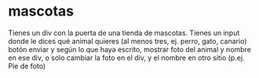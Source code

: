 # mascotas
Tienes un div con la puerta de una tienda de mascotas.  Tienes un input donde le dices qué animal quieres (al menos tres, ej. perro, gato, canario)  botón enviar  y según lo que haya escrito, mostrar foto del animal y nombre en ese div, o solo cambiar la foto en el div, y el nombre en otro sitio (p.ej. Pie de foto)
